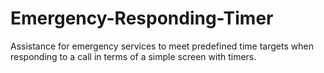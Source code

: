 # Emergency-Responding-Timer
Assistance for emergency services to meet predefined time targets when responding to a call in terms of a simple screen with timers.
